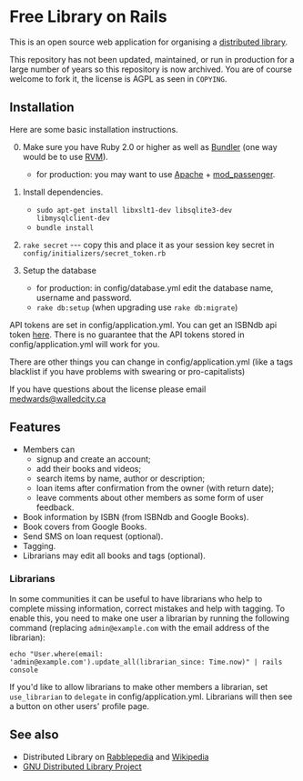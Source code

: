 Free Library on Rails
=====================

This is an open source web application for organising a
[distributed library](https://en.wikipedia.org/wiki/Distributed_library).

This repository has not been updated, maintained, or run in production for a large number of years so this repository is now archived. You are of course welcome to fork it, the license is AGPL as seen in `COPYING`.

Installation
------------

Here are some basic installation instructions.

0. Make sure you have Ruby 2.0 or higher as well as [Bundler](http://bundler.io/)
   (one way would be to use [RVM](https://rvm.io/rvm/install)).
   - for production: you may want to use [Apache](http://httpd.apache.org/) +
     [mod_passenger](https://www.phusionpassenger.com/).

1. Install dependencies.
   - `sudo apt-get install libxslt1-dev libsqlite3-dev libmysqlclient-dev`
   - `bundle install`

2. `rake secret` --- copy this and place it as your session key secret in `config/initializers/secret_token.rb`

3. Setup the database
   - for production: in config/database.yml edit the database name, username and password.
   - `rake db:setup` (when upgrading use `rake db:migrate`)

API tokens are set in config/application.yml.
You can get an ISBNdb api token [here](https://isbndb.com/account/create.html).
There is no guarantee that the API tokens stored in config/application.yml will work for you.

There are other things you can change in config/application.yml (like a tags blacklist if you have problems with swearing or pro-capitalists)


If you have questions about the license please email medwards@walledcity.ca


Features
--------

* Members can
  * signup and create an account;
  * add their books and videos;
  * search items by name, author or description;
  * loan items after confirmation from the owner (with return date);
  * leave comments about other members as some form of user feedback.
* Book information by ISBN (from ISBNdb and Google Books).
* Book covers from Google Books.
* Send SMS on loan request (optional).
* Tagging.
* Librarians may edit all books and tags (optional).

### Librarians
In some communities it can be useful to have librarians who help to complete missing
information, correct mistakes and help with tagging. To enable this, you need to make
one user a librarian by running the following command (replacing `admin@example.com`
with the email address of the librarian):

```
echo "User.where(email: 'admin@example.com').update_all(librarian_since: Time.now)" | rails console
```

If you'd like to allow librarians to make other members a librarian, set `use_librarian`
to `delegate` in config/application.yml. Librarians will then see a button on other users'
profile page.


See also
--------

* Distributed Library on
    [Rabblepedia](http://rabble.ca/toolkit/rabblepedia/distributed-library) and
    [Wikipedia](https://en.wikipedia.org/wiki/Distributed_library)
* [GNU Distributed Library Project](http://www.nongnu.org/dlp/index.html)

